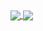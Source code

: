 

<!--
**Xunle1/xunle1** is a ✨ _special_ ✨ repository because its `README.md` (this file) appears on your GitHub profile.

Here are some ideas to get you started:

- 🔭 I’m currently working on ...
- 🌱 I’m currently learning ...
- 👯 I’m looking to collaborate on ...
- 🤔 I’m looking for help with ...
- 💬 Ask me about ...
- 📫 How to reach me: ...
- 😄 Pronouns: ...
- ⚡ Fun fact: ...
-->
<a href="https://github.com/xunle1/github-readme-stats">
  <img align="center" src="https://github-readme-stats.vercel.app/api/pin/?username=axunle1&repo=github-readme-stats" />
</a>
<a href="https://github.com/xunle1/convoychat">
  <img align="center" src="https://github-readme-stats.vercel.app/api/pin/?username=xunle1&repo=convoychat" />
</a>
<!-- 
[![Anurag's GitHub stats](https://github-readme-stats.vercel.app/api?username=xunle1&theme=synthwave)](https://github.com/anuraghazra/github-readme-stats)

[![Top Langs](https://github-readme-stats.vercel.app/api/top-langs/?username=xunle1&layout=compact)](https://github.com/anuraghazra/github-readme-stats) -->

